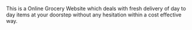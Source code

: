 This is a Online Grocery Website which deals with fresh delivery of day to day items at your doorstep without any hesitation within a cost effective way.
